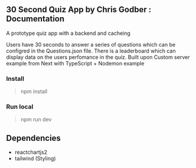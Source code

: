 ## 30 Second Quiz App by Chris Godber : Documentation 
A prototype quiz app with a backend and cacheing

Users have 30 seconds to answer a series of questions which can be configred in the Questions.json file. There is a leaderboard which can display data on the users perfomance in the quiz.
Built upon Custom server example from Next with TypeScript + Nodemon example

### Install 
> npm install 

### Run local 
> npm run dev

## Dependencies 
- reactchartjs2 
- tailwind (Styling)
